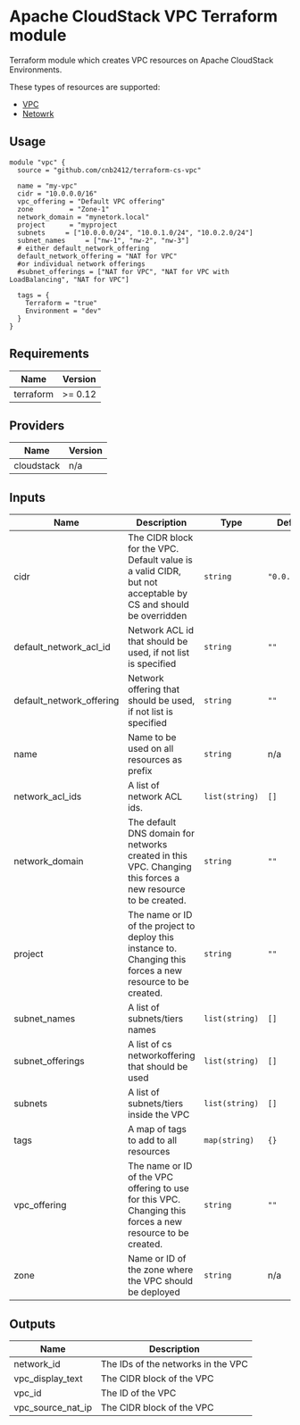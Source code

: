 # Apache CloudStack VPC Terraform module

Terraform module which creates VPC resources on Apache CloudStack Environments.

These types of resources are supported:

* [VPC](https://www.terraform.io/docs/providers/cloudstack/r/vpc.html)
* [Netowrk](https://www.terraform.io/docs/providers/cloudstack/r/network.html)


## Usage

```hcl
module "vpc" {
  source = "github.com/cnb2412/terraform-cs-vpc"

  name = "my-vpc"
  cidr = "10.0.0.0/16"
  vpc_offering = "Default VPC offering"
  zone         = "Zone-1"
  network_domain = "mynetork.local"
  project      = "myproject
  subnets     = ["10.0.0.0/24", "10.0.1.0/24", "10.0.2.0/24"]
  subnet_names     = ["nw-1", "nw-2", "nw-3"]
  # either default_network_offering
  default_network_offering = "NAT for VPC"
  #or individual network offerings
  #subnet_offerings = ["NAT for VPC", "NAT for VPC with LoadBalancing", "NAT for VPC"]

  tags = {
    Terraform = "true"
    Environment = "dev"
  }
}
```

<!-- BEGINNING OF PRE-COMMIT-TERRAFORM DOCS HOOK -->
## Requirements

| Name | Version |
|------|---------|
| terraform | >= 0.12 |

## Providers

| Name | Version |
|------|---------|
| cloudstack | n/a |

## Inputs

| Name | Description | Type | Default | Required |
|------|-------------|------|---------|:--------:|
| cidr | The CIDR block for the VPC. Default value is a valid CIDR, but not acceptable by CS and should be overridden | `string` | `"0.0.0.0/0"` | no |
| default\_network\_acl\_id | Network ACL id that should be used, if not list is specified | `string` | `""` | no |
| default\_network\_offering | Network offering that should be used, if not list is specified | `string` | `""` | no |
| name | Name to be used on all resources as prefix | `string` | n/a | yes |
| network\_acl\_ids | A list of network ACL ids. | `list(string)` | `[]` | no |
| network\_domain | The default DNS domain for networks created in this VPC. Changing this forces a new resource to be created. | `string` | `""` | no |
| project | The name or ID of the project to deploy this instance to. Changing this forces a new resource to be created. | `string` | `""` | no |
| subnet\_names | A list of subnets/tiers names | `list(string)` | `[]` | no |
| subnet\_offerings | A list of cs networkoffering that should be used | `list(string)` | `[]` | no |
| subnets | A list of subnets/tiers inside the VPC | `list(string)` | `[]` | no |
| tags | A map of tags to add to all resources | `map(string)` | `{}` | no |
| vpc\_offering | The name or ID of the VPC offering to use for this VPC. Changing this forces a new resource to be created. | `string` | `""` | no |
| zone | Name or ID of the zone where the VPC should be deployed | `string` | n/a | yes |

## Outputs

| Name | Description |
|------|-------------|
| network\_id | The IDs of the networks in the VPC |
| vpc\_display\_text | The CIDR block of the VPC |
| vpc\_id | The ID of the VPC |
| vpc\_source\_nat\_ip | The CIDR block of the VPC |

<!-- END OF PRE-COMMIT-TERRAFORM DOCS HOOK -->